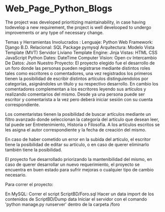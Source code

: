 # Web_Page_Python_Blogs
The project was developed prioritizing maintainability, in case having todevelop a new requirement, the project is well develooped to undergo improvements or any type of necessary change.

Temas y Herramientas Involucrados :
Lenguaje:
Python
Web Framework:
Django
B.D. Relacional:
SQL
Package pymysql
Arquitectura:
Modelo Vista Template (MVT)
Servidor Liviano
Template Engine: Jinja
Vistas:
HTML
CSS
JavaScript
Python Dates:
DateTime
Computer Vision:
Open cv
Intercambio De Datos:
Json
Nuestro Proyecto:
El proyecto elegido fue el desarrollo de un foro donde las personas pueden registrarse mediante distintos roles tales como escritores o comentadores, una vez registrados los primeros tienen la posibilidad de escribir distintos artículos distinguiendolos por categorías, asignándoles un título y su respectivo desarrollo. En cambio los comentadores complementan a los escritores leyendo sus artículos y realizando comentarios del mismo. Desde ya una persona puede ser escritor y comentarista a la vez pero deberá iniciar sesión con su cuenta correspondiente.

Los comentaristas tienen la posibilidad de buscar artículos mediante un filtro avanzado donde seleccionan la categoría del artículo que desean leer, tal puede ser Entretenimiento, Historia o Filosofía. A los artículos escritos se les asigna el autor correspondiente y la fecha de creación del mismo.

En caso de haber cometido un error en la subida del artículo, el escritor tiene la posibilidad de editar su artículo, o en caso de querer eliminarlo también tiene la posibilidad.

El proyecto fue desarrollado priorizando la mantenibilidad del mismo, en caso de querer desarrollar un nuevo requerimiento, el proyecto se encuentra en buen estado para sufrir mejoras o cualquier tipo de cambio necesario.

Para correr el proyecto:

En MySQL:
Correr el script ScriptBD/Foro.sql
Hacer un data import de los contenidos de ScriptBD/Dump data
Iniciar el servidor con el comando 'python manage.py runserver' dentro de la carpeta /foro
